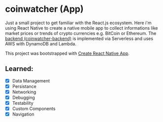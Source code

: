 # coinwatcher (App)

Just a small project to get familiar with the React.js ecosystem. Here i'm using React Native to create a native mobile app to collect informations like market prices or trends of crypto currencies e.g. BitCoin or Ethereum. The [backend (coinwatcher-backend)](https://github.com/6d68/coinwatcher-backend) is implemented via Serverless and uses AWS with DynamoDB and Lambda.

This project was bootstrapped with [Create React Native App](https://github.com/react-community/create-react-native-app).


## Learned: 

- [x] Data Management
- [x] Persistance
- [x] Networking
- [x] Debugging
- [x] Testability
- [x] Custom Components
- [x] Navigation
